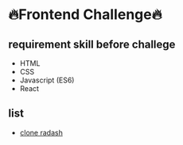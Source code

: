 # 🔥Frontend Challenge🔥

## requirement skill before challege

- HTML
- CSS
- Javascript (ES6)
- React

## list

- [clone radash](./clone-radash/README.md)
